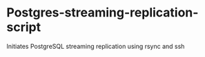 Postgres-streaming-replication-script
=====================================

Initiates PostgreSQL streaming replication using rsync and ssh